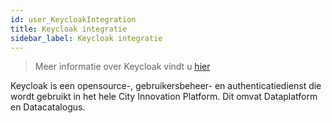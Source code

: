 ```yaml
---
id: user_KeycloakIntegration
title: Keycloak integratie
sidebar_label: Keycloak integratie
---
```

>Meer informatie over Keycloak vindt u <a href="https://www.keycloak.org/" target="_blank">hier</a>

Keycloak is een opensource-, gebruikersbeheer- en authenticatiedienst die wordt gebruikt in het hele City Innovation Platform. Dit omvat Dataplatform en Datacatalogus. 



